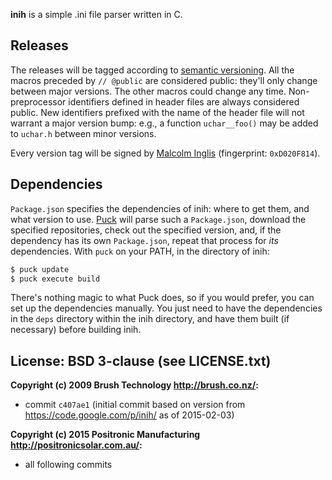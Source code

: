 
**inih** is a simple .ini file parser written in C.


## Releases

The releases will be tagged according to [semantic versioning](http://semver.org/spec/v2.0.0.html). All the macros preceded by `// @public` are considered public: they'll only change between major versions. The other macros could change any time. Non-preprocessor identifiers defined in header files are always considered public. New identifiers prefixed with the name of the header file will not warrant a major version bump: e.g., a function `uchar__foo()` may be added to `uchar.h` between minor versions.

Every version tag will be signed by [Malcolm Inglis](http://pool.sks-keyservers.net/pks/lookup?op=vindex&search=0xD020F814) (fingerprint: `0xD020F814`).


## Dependencies

`Package.json` specifies the dependencies of inih: where to get them, and what version to use. [Puck](https://gitorious.org/mcinglis/puck) will parse such a `Package.json`, download the specified repositories, check out the specified version, and, if the dependency has its own `Package.json`, repeat that process for *its* dependencies. With `puck` on your PATH, in the directory of inih:

``` sh
$ puck update
$ puck execute build
```

There's nothing magic to what Puck does, so if you would prefer, you can set up the dependencies manually. You just need to have the dependencies in the `deps` directory within the inih directory, and have them built (if necessary) before building inih.


## License: BSD 3-clause (see LICENSE.txt)

**Copyright (c) 2009 Brush Technology <http://brush.co.nz/>:**

- commit `c407ae1` (initial commit based on version from <https://code.google.com/p/inih/> as of 2015-02-03)

**Copyright (c) 2015 Positronic Manufacturing <http://positronicsolar.com.au/>:**

- all following commits


